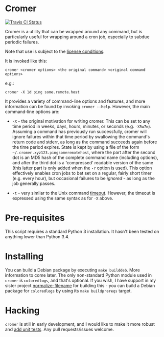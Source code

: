 # Cromer

[![Travis CI Status](https://travis-ci.org/andrewferrier/cromer.svg?branch=master)](https://travis-ci.org/andrewferrier/cromer)

Cromer is a utility that can be wrapped around any command, but is
particularly useful for wrapping around a cron job, especially to subdue
periodic failures.

Note that use is subject to the [license
conditions](https://github.com/andrewferrier/cromer/blob/master/LICENSE.txt).

It is invoked like this:

    cromer <cromer options> <the original command> <original command options>

e.g.:

    cromer -X 1d ping some.remote.host

It provides a variety of command-line options and features, and more
information can be found by invoking `cromer --help`. However, the main
command-line options are:

* `-X` - the original motivation for writing cromer. This can be set to any
  time period in weeks, days, hours, minutes, or seconds (e.g. `-X5w7m`).
  Assuming a command has previously run successfully, cromer will ignore
  failures within that time period by swallowing the command's return code and
  stderr, as long as the command succeeds again before the time period
  expires. State is kept by using a file of the form
  `~/.cromer.xyz123.pingsomeremotehost`, where the part after the second dot
  is an MD5 hash of the complete command name (including options), and after
  the third dot is a 'compressed' readable version of the same (this latter
  part is only added when the `-r` option is used). This option effectively
  enables cron jobs to bet set on a regular, fairly short timer (e.g. every
  hour), but occasional failures to be *ignored* - as long as the job
  generally passes.

* `-t` - very similar to the Unix command
  [timeout](http://man7.org/linux/man-pages/man1/timeout.1.html). However, the
  timeout is expressed using the same syntax as for `-X` above.

# Pre-requisites

This script requires a standard Python 3 installation. It hasn't been tested
on anything lower than Python 3.4.

# Installing

You can build a Debian package by executing `make builddeb`. More information
to come later. The only non-standard Python module used in `cromer` is
`coloredlogs`, and that's optional. If you wish, I have support in my sister
project
[normalize-filename](https://github.com/andrewferrier/normalize-filename/blob/master/Makefile)
for building this - you can build a Debian package for `coloredlogs` by using
its `make buildprereqs` target.

# Hacking

`cromer` is still in early development, and I would like to make it more
robust and [add unit
tests](https://github.com/andrewferrier/cromer/issues/10). Any pull
requests/issues welcome.
